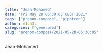 ```yaml
---
title: "Jean-Mohamed"
date: "Fri May 28 05:30:05 CEST 2021"
tags: ["prenom-compose", "pipotron"]
author: m1ch3l
categories: ["generated"]
slug: "prenom-compose/2021-05-28-05:30:05"
---
```


Jean-Mohamed
